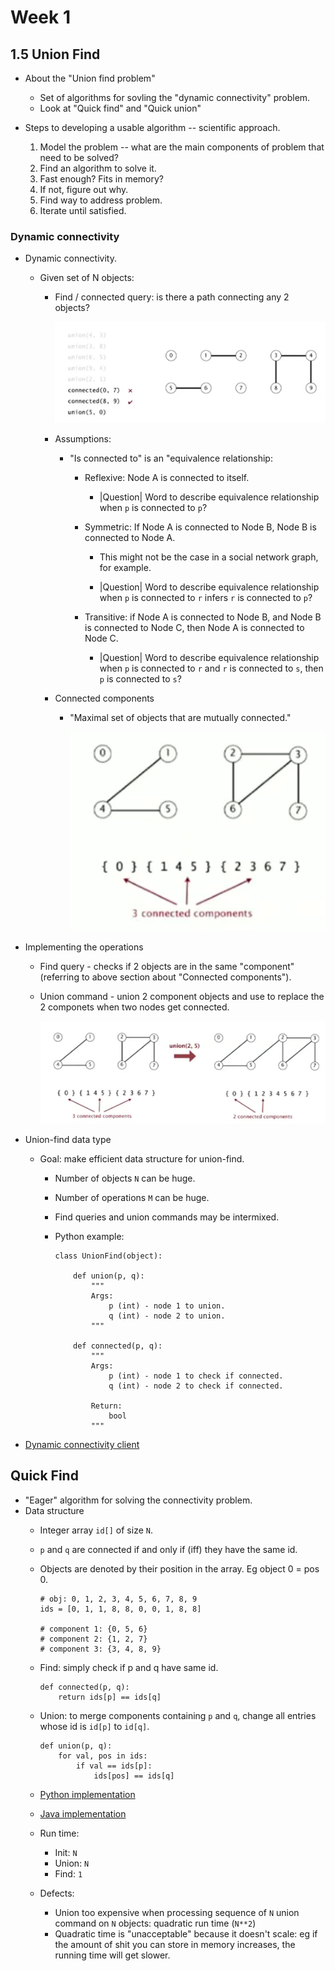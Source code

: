 # Week 1

## 1.5 Union Find

* About the "Union find problem"

  * Set of algorithms for sovling the "dynamic connectivity" problem. 
  * Look at "Quick find" and "Quick union"

* Steps to developing a usable algorithm -- scientific approach.

  1. Model the problem -- what are the main components of problem that need to be solved?
  2. Find an algorithm to solve it.
  3. Fast enough? Fits in memory?
  4. If not, figure out why.
  5. Find way to address problem.
  6. Iterate until satisfied.


### Dynamic connectivity

* Dynamic connectivity.


  * Given set of N objects:
    * Find / connected query: is there a path connecting any 2 objects?

      <img src="./images/dynamic-connectivity.png"></img>

    * Assumptions:

      * "Is connected to" is an "equivalence relationship:
        * Reflexive: Node A is connected to itself.

            * |Question| Word to describe equivalence relationship when ``p`` is connected to ``p``?

        * Symmetric: If Node A is connected to Node B, Node B is connected to Node A.
          * This might not be the case in a social network graph, for example.

          * |Question| Word to describe equivalence relationship when ``p`` is connected to ``r`` infers ``r`` is connected to ``p``?

        * Transitive: if Node A is connected to Node B, and Node B is connected to Node C, then Node A is connected to Node C.

          * |Question| Word to describe equivalence relationship when ``p`` is connected to ``r`` and ``r`` is connected to ``s``, then ``p`` is connected to ``s``?

    * Connected components

      * "Maximal set of objects that are mutually connected."

        <img src="./images/connected-components.png"></img>

* Implementing the operations

  * Find query - checks if 2 objects are in the same "component" (referring to above section about "Connected components").
  * Union command - union 2 component objects and use to replace the 2 componets when two nodes get connected.

      <img src="./images/union-find-operations.png"></img>

* Union-find data type

  * Goal: make efficient data structure for union-find.
    * Number of objects ``N`` can be huge.
    * Number of operations ``M`` can be huge.
    * Find queries and union commands may be intermixed.
    * Python example:

      ```
      class UnionFind(object):

          def union(p, q):
              """
              Args:
                  p (int) - node 1 to union.
                  q (int) - node 2 to union.
              """

          def connected(p, q):
              """
              Args:
                  p (int) - node 1 to check if connected.
                  q (int) - node 2 to check if connected.

              Return:
                  bool
              """
      ```
* [Dynamic connectivity client](./code/dynamic_connectivity_client.java)

## Quick Find

* "Eager" algorithm for solving the connectivity problem.
* Data structure
  * Integer array ``id[]`` of size ``N``.
  * ``p`` and ``q`` are connected if and only if (iff) they have the same id.
  * Objects are denoted by their position in the array. Eg object 0 = pos 0.

    ```
    # obj: 0, 1, 2, 3, 4, 5, 6, 7, 8, 9 
    ids = [0, 1, 1, 8, 8, 0, 0, 1, 8, 8]

    # component 1: {0, 5, 6}
    # component 2: {1, 2, 7}
    # component 3: {3, 4, 8, 9}
    ```

  * Find: simply check if p and q have same id.

    ```
    def connected(p, q):
        return ids[p] == ids[q]
    ``` 

  * Union: to merge components containing ``p`` and ``q``, change all entries whose id is ``id[p]`` to ``id[q]``.

    ```
    def union(p, q):
        for val, pos in ids:
            if val == ids[p]:
                ids[pos] == ids[q]
    ```

  * [Python implementation](./code/python/quick_find.py)
  * [Java implementation](./code/java/QuickFind.class)

  * Run time:

    * Init: ``N``
    * Union: ``N``
    * Find: ``1``

  * Defects:

    * Union too expensive when processing sequence of ``N`` union command on ``N`` objects: quadratic run time (``N**2``)
    * Quadratic time is "unacceptable" because it doesn't scale: eg if the amount of shit you can store in memory increases, the running time will get slower.
